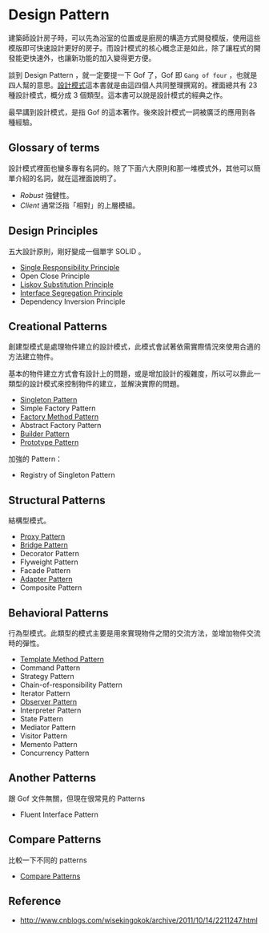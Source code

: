 # Design Pattern

建築師設計房子時，可以先為浴室的位置或是廚房的構造方式開發模版，使用這些模版即可快速設計更好的房子。而設計模式的核心概念正是如此，除了讓程式的開發能更快速外，也讓新功能的加入變得更方便。

談到 Design Pattern ，就一定要提一下 Gof 了，Gof 即 `Gang of four` ，也就是四人幫的意思。[設計模式](http://www.amazon.com/exec/obidos/tg/detail/-/0201633612/ref=ase_portlandpatternrA/002-6454224-1040813?v=glance&s=books)這本書就是由這四個人共同整理撰寫的。裡面總共有 23 種設計模式，概分成 3 個類型。這本書可以說是設計模式的經典之作。

最早講到設計模式，是指 Gof 的這本著作。後來設計模式一詞被廣泛的應用到各種經驗。

## Glossary of terms

設計模式裡面也蠻多專有名詞的。除了下面六大原則和那一堆模式外，其他可以簡單介紹的名詞，就在這裡面說明了。

* *Robust* 強健性。
* *Client* 通常泛指「相對」的上層模組。

## Design Principles

五大設計原則，剛好變成一個單字 SOLID 。

* [Single Responsibility Principle](single-responsibility-principle.md)
* Open Close Principle
* [Liskov Substitution Principle](liskov-substitution-principle.md)
* [Interface Segregation Principle](interface-segregation-principle.md)
* Dependency Inversion Principle

## Creational Patterns

創建型模式是處理物件建立的設計模式，此模式會試著依需實際情況來使用合適的方法建立物件。

基本的物件建立方式會有設計上的問題，或是增加設計的複雜度，所以可以靠此一類型的設計模式來控制物件的建立，並解決實際的問題。

* [Singleton Pattern](singleton-pattern.md)
* Simple Factory Pattern
* [Factory Method Pattern](factory-method-pattern.md)
* Abstract Factory Pattern
* [Builder Pattern](builder-pattern.md)
* [Prototype Pattern](prototype-pattern.md)

加強的 Pattern：

* Registry of Singleton Pattern

## Structural Patterns

結構型模式。

* [Proxy Pattern](proxy-pattern.md)
* [Bridge Pattern](bridge-pattern.md)
* Decorator Pattern
* Flyweight Pattern
* Facade Pattern
* [Adapter Pattern](adapter-pattern.md)
* Composite Pattern

## Behavioral Patterns

行為型模式。此類型的模式主要是用來實現物件之間的交流方法，並增加物件交流時的彈性。

* [Template Method Pattern](template-method-pattern.md)
* Command Pattern
* Strategy Pattern
* Chain-of-responsibility Pattern
* Iterator Pattern
* [Observer Pattern](observer-pattern.md)
* Interpreter Pattern
* State Pattern
* Mediator Pattern
* Visitor Pattern
* Memento Pattern
* Concurrency Pattern

## Another Patterns

跟 Gof 文件無關，但現在很常見的 Patterns

* Fluent Interface Pattern

## Compare Patterns

比較一下不同的 patterns

* [Compare Patterns](compare-patterns.md)

## Reference

* http://www.cnblogs.com/wisekingokok/archive/2011/10/14/2211247.html
